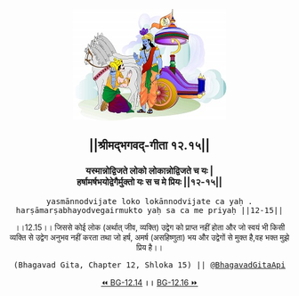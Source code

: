 <center><img src="../../asset/BG.png" alt="#API #bhagavadgitaapi #slok #nodejs #js #api #gitaapi #krishna #hinduism #vedic #ISKCON #shreemadbhagavadgita #technology"/>
<h2>||श्रीमद्‍भगवद्‍-गीता १२.१५||</h2>
<h3>यस्मान्नोद्विजते लोको लोकान्नोद्विजते च यः |<br/>हर्षामर्षभयोद्वेगैर्मुक्तो यः स च मे प्रियः ||१२-१५||</h3>
<pre>yasmānnodvijate loko lokānnodvijate ca yaḥ .<br/>harṣāmarṣabhayodvegairmukto yaḥ sa ca me priyaḥ ||12-15||</pre>
<p>।।12.15।। जिससे कोई लोक (अर्थात् जीव, व्यक्ति) उद्वेग को प्राप्त नहीं होता और जो स्वयं भी किसी व्यक्ति से उद्वेग अनुभव नहीं करता तथा जो हर्ष, अमर्ष (असहिष्णुता) भय और उद्वेगों से मुक्त है,वह भक्त मुझे प्रिय है।।</p>
<pre>(Bhagavad Gita, Chapter 12, Shloka 15) || <a href="https://twitter.com/bhagavadgitaapi">@BhagavadGitaApi</a></pre><a href="../../12/14">⏪  BG-12.14</a><b>        ।।        </b><a href="../../12/16">BG-12.16  ⏩</a></center></center>
